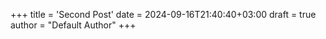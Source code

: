 +++
title = 'Second Post'
date = 2024-09-16T21:40:40+03:00
draft = true
author = "Default Author"
+++
